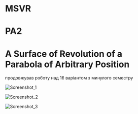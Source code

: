 # MSVR
# PA2
# A Surface of Revolution of a Parabola of Arbitrary Position
продовжував роботу над 16 варіантом з минулого семестру 

![Screenshot_1](https://github.com/bolobomber/MSVR/assets/49429383/3d62f909-4be5-44fe-98bd-293df245a1c1)

![Screenshot_2](https://github.com/bolobomber/MSVR/assets/49429383/9cfd33bd-8da5-4674-bfae-ec62eb28e1c3)

![Screenshot_3](https://github.com/bolobomber/MSVR/assets/49429383/86397050-4361-45ae-9afb-566a3b4f6ed0)
